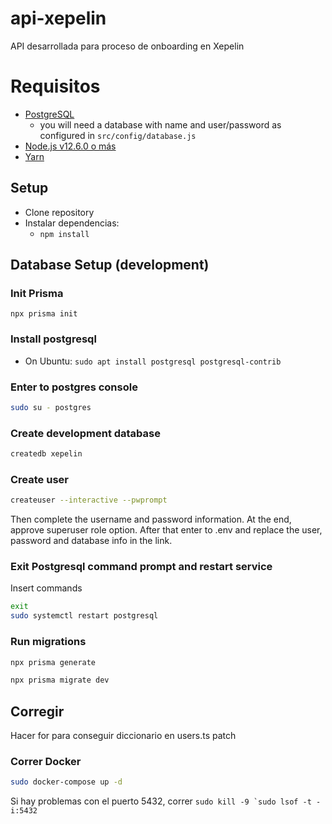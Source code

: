 # api-xepelin
API desarrollada para proceso de onboarding en Xepelin

# Requisitos
* [PostgreSQL](https://github.com/IIC2513-2017-2/syllabus/wiki/Getting-Started#postgresql)
  * you will need a database with name and user/password as configured in `src/config/database.js`
* [Node.js v12.6.0 o más](https://www.freecodecamp.org/news/how-to-install-node-js-on-ubuntu-and-update-npm-to-the-latest-version/) 
* [Yarn](https://yarnpkg.com)

## Setup

* Clone repository
* Instalar dependencias:
  * `npm install`

## Database Setup (development)

### Init Prisma
`npx prisma init`

### Install postgresql
* On Ubuntu: `sudo apt install postgresql postgresql-contrib`

### Enter to postgres console
```sh
sudo su - postgres
```

### Create development database

```sh
createdb xepelin
```

### Create user
```sh
createuser --interactive --pwprompt
```
Then complete the username and password information. At the end, approve superuser role option.
After that enter to .env and replace the user, password and database info in the link.

### Exit Postgresql command prompt and restart service
Insert commands
```sh
exit
sudo systemctl restart postgresql
```

### Run migrations
```sh
npx prisma generate

npx prisma migrate dev
```

## Corregir
Hacer for para conseguir diccionario en users.ts patch

### Correr Docker
```sh
sudo docker-compose up -d
```

Si hay problemas con el puerto 5432, correr ```sudo kill -9 `sudo lsof -t -i:5432```

